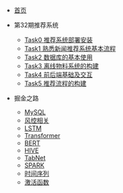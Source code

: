 <!-- docs/_sidebar.md -->

* [首页](README)

* 第32期推荐系统
    * [Task0 推荐系统部署安装](第32期推荐系统/Task0.md)
    * [Task1 熟悉新闻推荐系统基本流程](第32期推荐系统/Task1.md)
    * [Task2 数据库的基本使用](第32期推荐系统/Task2.md)
    * [Task3 离线物料系统的构建](第32期推荐系统/Task3.md)
    * [Task4 前后端基础及交互](第32期推荐系统/Task4.md)
    * [Task5 推荐流程的构建](第32期推荐系统/Task5.md)

* 掘金之路
    * [MySQL](面试/MySQL面试题.md)
    * [风控相关](面试/风控相关面试题.md)
    * [LSTM](面试/RNN面试题.md)
    * [Transformer](面试/Transformer面试题.md)
    * [BERT](面试/BERT面试题.md)
    * [HIVE](面试/HIVE面试题.md)
    * [TabNet](面试/TabNet面试题.md)
    * [SPARK](面试/Spark面试题.md)
    * [时间序列](面试/时间序列面试题.md)
    * [激活函数](面试/激活函数面试题.md)




